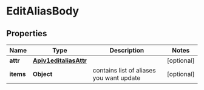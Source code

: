 # EditAliasBody

## Properties
Name | Type | Description | Notes
------------ | ------------- | ------------- | -------------
**attr** | [**Apiv1editaliasAttr**](Apiv1editaliasAttr.md) |  |  [optional]
**items** | **Object** | contains list of aliases you want update |  [optional]
